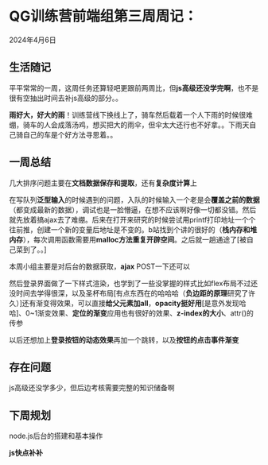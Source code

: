 # QG训练营前端组第三周周记：

2024年4月6日

## 生活随记

平平常常的一周，这周任务还算轻吧更跟前两周比，但**js高级还没学完啊**，也不是很有空抽出时间去补js高级的部分。。

**雨好大，好大的雨**！训练营线下换线上了，骑车然后载着一个人下雨的时候很难绷，骑车的人会成落汤鸡，想买把大的雨伞，但伞太大还行也不好拿。。下雨天自己骑自己的车是个好方法寻思着。。

## 一周总结

几大排序问题主要在**文档数据保存和提取**，还有**复杂度计算**上

在写队列**泛型输入**的时候遇到的问题，入队的时候输入一个老是会**覆盖之前的数据**（都变成最新的数据），调试也是一脸懵逼，在想不应该啊好像一切都没错。然后就先放着搞ajax去了难绷。后来在打开来研究的时候尝试用printf打印地址一个个往前推，创建一个新的变量后地址是不变的。b站找到个讲的很好的（**栈内存和堆内存**），每次调用函数需要用**malloc方法重复开辟空间**。之后就一趟通途了[被自己菜到了。。]

本周小组主要是对后台的数据获取，**ajax**	POST一下还可以

然后登录界面做了一下样式渲染，也学到了一些没掌握的样式比如flex布局不过还没时间去学得很深，以及圣杯布局[有点东西在的哈哈哈（**负边距的原理**研究了许久）]还有渐变得效果，可以直接**给父元素加all**，**opacity挺好用**[是意外发现哈哈]、0~1渐变效果、**定位的渐变**应用也有很好的效果、**z-index的大小**、attr()的传参

以后还想加上**登录按钮的动态效果**再加一个跳转，以及**按钮的点击事件渐变**

## 存在问题

js高级还没学多少，但后边考核需要完整的知识储备啊

## 下周规划

node.js后台的搭建和基本操作

**js快点补补**

